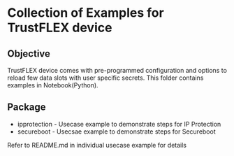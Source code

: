 # Collection of Examples for TrustFLEX device

## Objective
TrustFLEX device comes with pre-programmed configuration and options to reload few data slots with user specific secrets. This folder contains examples in Notebook(Python).

## Package
 - ipprotection - Usecase example to demonstrate steps for IP Protection
 - secureboot - Usecsae example to demonstrate steps for Secureboot

Refer to README.md in individual usecase example for details